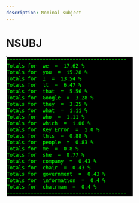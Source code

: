 ```yaml
---
description: Nominal subject
---
```


# NSUBJ

![Google Congressional Hearing NSUBJ sorted by percent \(top 20\)](../../.gitbook/assets/2019-01-04-152234_338x374_scrot.png)

